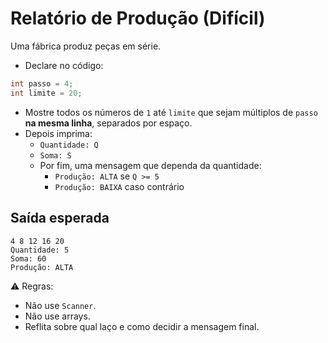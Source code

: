 # Relatório de Produção (Difícil)

Uma fábrica produz peças em série.

- Declare no código:
```java
int passo = 4;
int limite = 20;
```
- Mostre todos os números de `1` até `limite` que sejam múltiplos de `passo` **na mesma linha**, separados por espaço.
- Depois imprima:
  - `Quantidade: Q`
  - `Soma: S`
  - Por fim, uma mensagem que dependa da quantidade:
    - `Produção: ALTA` se `Q >= 5`
    - `Produção: BAIXA` caso contrário

## Saída esperada
```
4 8 12 16 20
Quantidade: 5
Soma: 60
Produção: ALTA
```

⚠️ Regras:
- Não use `Scanner`.
- Não use arrays.
- Reflita sobre qual laço e como decidir a mensagem final.
